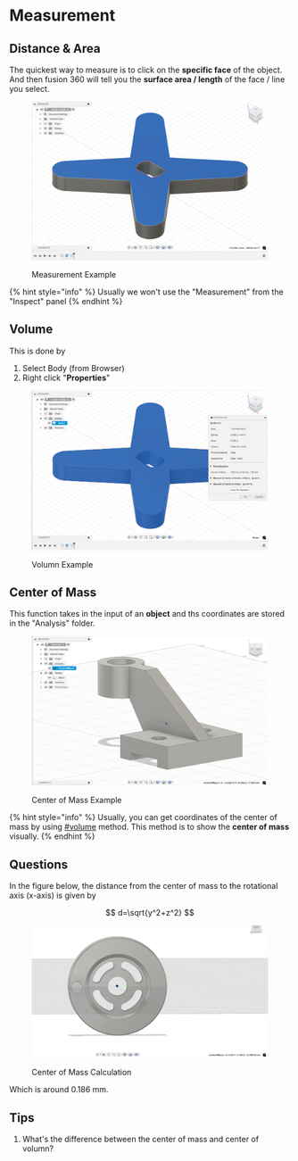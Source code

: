 # Measurement

## Distance & Area

The quickest way to measure is to click on the **specific face** of the object. And then fusion 360 will tell you the **surface area / length** of the face / line you select.

<figure><img src="../../.gitbook/assets/cad-measurement.png" alt=""><figcaption><p>Measurement Example</p></figcaption></figure>

{% hint style="info" %}
Usually we won't use the "Measurement" from the "Inspect" panel
{% endhint %}

## Volume

This is done by

1. Select Body (from Browser)
2. Right click "**Properties**"

<figure><img src="../../.gitbook/assets/cad-volumn.png" alt=""><figcaption><p>Volumn Example</p></figcaption></figure>

## Center of Mass

This function takes in the input of an **object** and ths coordinates are stored in the "Analysis" folder.

<figure><img src="../../.gitbook/assets/cad-center-of-mass.png" alt=""><figcaption><p>Center of Mass Example</p></figcaption></figure>

{% hint style="info" %}
Usually, you can get coordinates of the center of mass by using [#volume](measurement.md#volume "mention") method. This method is to show the **center of mass** visually.
{% endhint %}

## Questions

In the figure below, the distance from the center of mass to the rotational axis (x-axis) is given by

$$
d=\sqrt{y^2+z^2}
$$

<figure><img src="../../.gitbook/assets/cad-calculation-practice.png" alt=""><figcaption><p>Center of Mass Calculation</p></figcaption></figure>

Which is around 0.186 mm.

## Tips

1. What's the difference between the center of mass and center of volumn?
